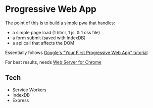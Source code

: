 # Progressive Web App

The point of this is to build a simple pwa that handles:
* a simple page load (1 html, 1 js, & 1 css file)
* a form submit (saved with IndexDB)
* a api call that affects the DOM

Essentially follows [Google's "Your First Progressive Web App" tutorial](https://codelabs.developers.google.com/codelabs/your-first-pwapp/#0)

For best results, needs [Web Server for Chrome](https://chrome.google.com/webstore/detail/web-server-for-chrome/ofhbbkphhbklhfoeikjpcbhemlocgigb?hl=en)

## Tech
* Service Workers
* IndexDB
* Express